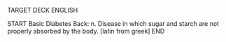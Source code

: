 TARGET DECK
ENGLISH

START
Basic
Diabetes
Back: n. Disease in which sugar and starch are not properly absorbed by the body. [latin from greek]
END

